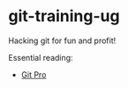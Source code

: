 git-training-ug
===============

Hacking git for fun and profit!

Essential reading:
- [Git Pro](http://git-scm.com/book/pl)